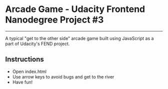 # Arcade Game - Udacity Frontend Nanodegree Project #3

---

A typical "get to the other side" arcade game built using JavaScript as a part of Udacity's FEND project.

## Instructions

- Open index.html
- Use arrow keys to avoid bugs and get to the river
- Have fun!
